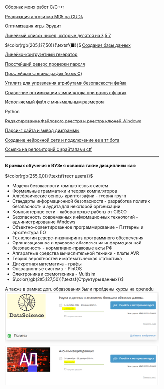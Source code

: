 Сборник моих работ 
C/C++:

[Реализация алгоритма MD5 на CUDA](с,%20с++/CUDA_MD5/README.md)

 [Оптимизация игры Эрудит](с,%20с++/cursee-yap/README.md)

  [Линейный список чисел, которые делятся на 3,5,7](с,%20с++/357/README.md)
  
$\color{rgb(205,127,50)}{\textsf{■}}$  [Создание базы данных](с,%20с++/бд/README.md)

  [Линейно-конгруэнтный генератор](с,%20с++/лкг/README.md)
  
  [Простейший реверс проверки пароля](с,%20с++/oib6%20guard%20what/README.md)
  
  [Простейшая стеганография (язык С)](с,%20с++/oib8/README.md)
  
  [Утилита для управления атрибутами безопасности файла](с,%20с++/oib12/README.md)
  
  [Сравнение оптимизации компилятора при разных флагах](с,%20с++/yap1/README.md)
  
  [Исполняемый файл с минимальным размером](с,%20с++/yap2-минимальный_exe/README.md)
  
Python:

  [Редактирование Файлового реестра и реестра ключей Windows](python/ЦК1/README.md)
  
  [Парсинг сайта и вывод диаграммы](python/ЦК2/README.md)
  
  [Создание нейронной сети и подключение ее в тг бота](python/ЦК3-4/README.md)

[Ссылка на репозиторий с врайтапами ctf](https://github.com/Ogneva2Vasilisa/ctf)

---
#### В рамках обучения в ВУЗе я освоила такие дисциплины как:

$\color{rgb(255,0,0)}{\textsf{тест цвета}}$


- Модели безопасности компьютерных систем
- Формальные грамматики и теория компиляторов
- Алгебраические основы криптографии - теория групп
- Стандарты информационной безопасности - разработка политик безопасности и аудита для некоторой организации
- Компьютерные сети - лабораторные работы от CISCO
- Безопасность современных информационных технологий - администрирование Windows
- Объектно-ориентированное программирование - Паттерны и архитектура ПО
- Технологии реверс-инжиниринга программного обеспечения
- Организационное и правовое обеспечение информационной безопасности - нормативно-правовые акты РФ
- Аппаратные средства вычислительной техники - платы AVR
- Теория вероятностей и математическая статистика
- Дискретная математика - графы
- Операционные системы - PintOS 
- Электроника и схемотехника - Multisim
- $\color{rgb(205,127,50)}{\textsf{Структуры данных}}$

А также в рамках доп. образования были пройдены курсы на openedu
![](img/Pasted%20image%2020250618211354.png)